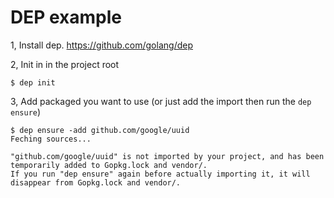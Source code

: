 # DEP example

1, Install dep. https://github.com/golang/dep

2, Init in in the project root

```
$ dep init
```

3, Add packaged you want to use (or just add the import then run the `dep ensure`)

```
$ dep ensure -add github.com/google/uuid
Feching sources...

"github.com/google/uuid" is not imported by your project, and has been temporarily added to Gopkg.lock and vendor/.
If you run "dep ensure" again before actually importing it, it will disappear from Gopkg.lock and vendor/.
```
